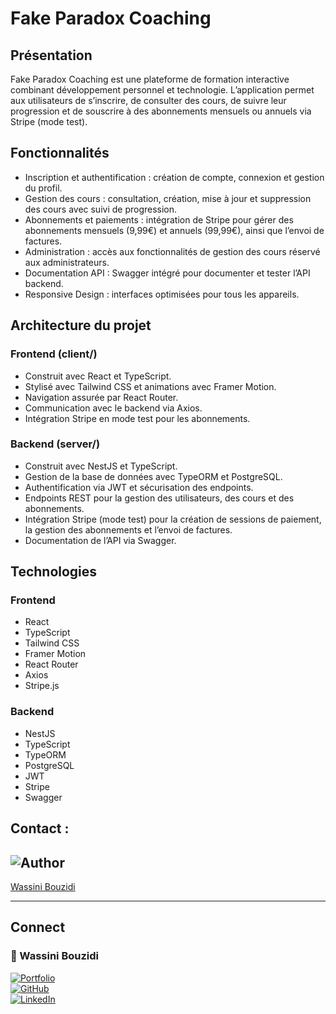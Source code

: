 <!-- without formatting README.md -->
<!-- Fake Paradox Coaching - Root README

Ce projet est un projet full-stack composé de deux parties : le frontend et le backend. Le dépôt est organisé de la manière suivante :

client/ : Application frontend construite en React avec TypeScript, Tailwind CSS et React Router.

server/ : Application backend construite en NestJS avec TypeScript, TypeORM, PostgreSQL et intégration Stripe.

Table des matières :

Présentation

Fonctionnalités

Architecture du projet

Technologies

Installation a. Frontend Setup b. Backend Setup

Utilisation

Scripts disponibles

Contributing

Licence

Contact

Présentation : Fake Paradox Coaching est une plateforme de formation interactive combinant développement personnel et technologie. L’application permet aux utilisateurs de s’inscrire, de consulter des cours, de suivre leur progression et de souscrire à des abonnements mensuels ou annuels via Stripe (mode test).

Fonctionnalités :

Inscription et authentification : création de compte, connexion et gestion du profil.

Gestion des cours : consultation, création, mise à jour et suppression des cours avec suivi de progression.

Abonnements et paiements : intégration de Stripe pour gérer des abonnements mensuels (9,99€) et annuels (99,99€), ainsi que l’envoi de factures.

Administration : accès aux fonctionnalités de gestion des cours réservé aux administrateurs.

Documentation API : Swagger intégré pour documenter et tester l’API backend.

Responsive Design : interfaces optimisées pour tous les appareils.

Architecture du projet : Frontend (client/) :

Construit avec React et TypeScript.

Stylisé avec Tailwind CSS et animations avec Framer Motion.

Navigation assurée par React Router.

Communication avec le backend via Axios.

Intégration Stripe en mode test pour les abonnements. Backend (server/) :

Construit avec NestJS et TypeScript.

Gestion de la base de données avec TypeORM et PostgreSQL.

Authentification via JWT et sécurisation des endpoints.

Endpoints REST pour la gestion des utilisateurs, des cours et des abonnements.

Intégration Stripe (mode test) pour la création de sessions de paiement, la gestion des abonnements et l’envoi de factures.

Documentation de l’API via Swagger.

Installation :

Frontend Setup :

Cloner le dépôt et naviguer dans le dossier client : git clone https://github.com/votre-utilisateur/paradox-coaching.git cd paradox-coaching/client

Installer les dépendances : npm install

Créer un fichier .env dans le dossier client et définir les variables nécessaires, par exemple : REACT_APP_STRIPE_PUBLISHABLE_KEY=pk_test_XXXXXXXXXXXXXXXXXXXX REACT_APP_API_URL=http://localhost:5000

Démarrer l’application : npm start

Backend Setup :

Naviguer dans le dossier server : cd ../server

Installer les dépendances : npm install

Créer un fichier .env dans le dossier server et définir les variables nécessaires, par exemple : PORT=5000 DATABASE_HOST=localhost DATABASE_PORT=5432 DATABASE_USERNAME=your_username DATABASE_PASSWORD=your_password DATABASE_NAME=your_database STRIPE_SECRET_KEY=sk_test_XXXXXXXXXXXXXXXXXXXX STRIPE_PRICE_MONTHLY=price_XXXXXXXXXXXX_monthly STRIPE_PRICE_ANNUAL=price_XXXXXXXXXXXX_annual FRONTEND_URL=http://localhost:3000 JWT_SECRET=your_jwt_secret

Lancer les migrations et initialiser la base de données (selon votre configuration TypeORM).

Démarrer l’application : npm run start:dev

Utilisation : Frontend :

L’application est accessible via http://localhost:3000.

Utilisez le menu pour naviguer entre les pages (inscription, connexion, liste des cours, profil, abonnements, etc.). Backend :

L’API est accessible via http://localhost:5000.

La documentation Swagger est disponible à http://localhost:5000/api-docs. Abonnements :

Les utilisateurs peuvent souscrire à un abonnement mensuel (9,99€) ou annuel (99,99€) via Stripe en mode test.

Le backend gère la création des sessions de checkout, la mise à jour des abonnements et l’envoi des factures.

Scripts disponibles :

Frontend (client/) :

npm start : Lance l’application en mode développement sur http://localhost:3000.

npm run build : Compile l’application en mode production.

npm test : Lance les tests unitaires (si configurés).

npm run storybook : Lance Storybook pour visualiser et tester les composants.

Backend (server/) :

npm run start : Lance l’application en mode développement.

npm run start:dev : Lance l’application avec rechargement automatique (watch mode).

npm run build : Compile l’application en mode production (dans le dossier dist).

npm run test : Lance les tests unitaires.

npm run test:e2e : Lance les tests end-to-end.

Contributing : Les contributions sont les bienvenues ! Pour contribuer :

Forkez le dépôt.

Créez une branche pour votre fonctionnalité (par exemple, git checkout -b feature/ma-nouvelle-fonctionnalité).

Commitez vos modifications (git commit -m 'Ajouter une nouvelle fonctionnalité').

Poussez la branche (git push origin feature/ma-nouvelle-fonctionnalité).

Ouvrez une Pull Request.

Licence : Ce projet est sous licence MIT.

Contact : Wassini Bouzidi GitHub : https://github.com/wassb92 LinkedIn : https://www.linkedin.com/in/wassini-bouzidi/ -->

# Fake Paradox Coaching

## Présentation

Fake Paradox Coaching est une plateforme de formation interactive combinant développement personnel et technologie. L’application permet aux utilisateurs de s’inscrire, de consulter des cours, de suivre leur progression et de souscrire à des abonnements mensuels ou annuels via Stripe (mode test).

## Fonctionnalités

- Inscription et authentification : création de compte, connexion et gestion du profil.
- Gestion des cours : consultation, création, mise à jour et suppression des cours avec suivi de progression.
- Abonnements et paiements : intégration de Stripe pour gérer des abonnements mensuels (9,99€) et annuels (99,99€), ainsi que l’envoi de factures.
- Administration : accès aux fonctionnalités de gestion des cours réservé aux administrateurs.
- Documentation API : Swagger intégré pour documenter et tester l’API backend.
- Responsive Design : interfaces optimisées pour tous les appareils.

## Architecture du projet

### Frontend (client/)

- Construit avec React et TypeScript.
- Stylisé avec Tailwind CSS et animations avec Framer Motion.
- Navigation assurée par React Router.
- Communication avec le backend via Axios.
- Intégration Stripe en mode test pour les abonnements.

### Backend (server/)

- Construit avec NestJS et TypeScript.
- Gestion de la base de données avec TypeORM et PostgreSQL.
- Authentification via JWT et sécurisation des endpoints.
- Endpoints REST pour la gestion des utilisateurs, des cours et des abonnements.
- Intégration Stripe (mode test) pour la création de sessions de paiement, la gestion des abonnements et l’envoi de factures.
- Documentation de l’API via Swagger.

## Technologies

### Frontend

- React
- TypeScript
- Tailwind CSS
- Framer Motion
- React Router
- Axios
- Stripe.js

### Backend

- NestJS
- TypeScript
- TypeORM
- PostgreSQL
- JWT
- Stripe
- Swagger

## Contact :

## ![Author](https://img.shields.io/badge/Author-3498db?style=flat&logo=&logoColor=white)

[Wassini Bouzidi](https://github.com/wassb92)

---

## Connect

### 🔧 Wassini Bouzidi

[![Portfolio](https://img.shields.io/badge/Portfolio-Portfolio_De_Wassini-4031D9?style=for-the-badge&logo=google-chrome&logoColor=white)](https://www.wassini-bouzidi.com/)  
[![GitHub](https://img.shields.io/badge/GitHub-wassb92-181717?style=for-the-badge&logo=github&logoColor=white)](https://github.com/wassb92)  
[![LinkedIn](https://img.shields.io/badge/LinkedIn-wassini_bouzidi-0A66C2?style=for-the-badge&logo=linkedin&logoColor=white)](https://www.linkedin.com/in/wassini-bouzidi/)
